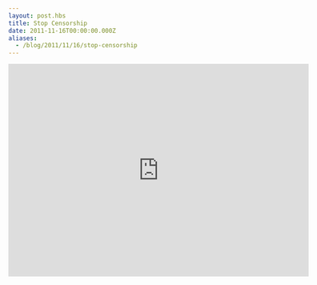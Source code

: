 ```yaml
---
layout: post.hbs
title: Stop Censorship
date: 2011-11-16T00:00:00.000Z
aliases:
  - /blog/2011/11/16/stop-censorship
---
```


<iframe src="http://player.vimeo.com/video/31100268?byline=0&amp;portrait=0" width="600" height="425" style="border:0"> </iframe>
